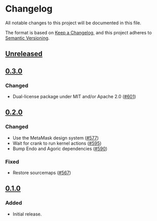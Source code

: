 # Changelog

All notable changes to this project will be documented in this file.

The format is based on [Keep a Changelog](https://keepachangelog.com/en/1.0.0/),
and this project adheres to [Semantic Versioning](https://semver.org/spec/v2.0.0.html).

## [Unreleased]

## [0.3.0]

### Changed

- Dual-license package under MIT and/or Apache 2.0 ([#601](https://github.com/MetaMask/ocap-kernel/pull/601))

## [0.2.0]

### Changed

- Use the MetaMask design system ([#577](https://github.com/MetaMask/ocap-kernel/pull/577))
- Wait for crank to run kernel actions ([#595](https://github.com/MetaMask/ocap-kernel/pull/595))
- Bump Endo and Agoric dependencies ([#590](https://github.com/MetaMask/ocap-kernel/pull/590))

### Fixed

- Restore sourcemaps ([#567](https://github.com/MetaMask/ocap-kernel/pull/567))

## [0.1.0]

### Added

- Initial release.

[Unreleased]: https://github.com/MetaMask/ocap-kernel/compare/@metamask/kernel-ui@0.3.0...HEAD
[0.3.0]: https://github.com/MetaMask/ocap-kernel/compare/@metamask/kernel-ui@0.2.0...@metamask/kernel-ui@0.3.0
[0.2.0]: https://github.com/MetaMask/ocap-kernel/compare/@metamask/kernel-ui@0.1.0...@metamask/kernel-ui@0.2.0
[0.1.0]: https://github.com/MetaMask/ocap-kernel/releases/tag/@metamask/kernel-ui@0.1.0
